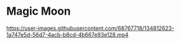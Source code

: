 # Magic Moon



https://user-images.githubusercontent.com/68767718/134812623-1a747e5d-56d7-4acb-b8cd-4b667e93e128.mp4

